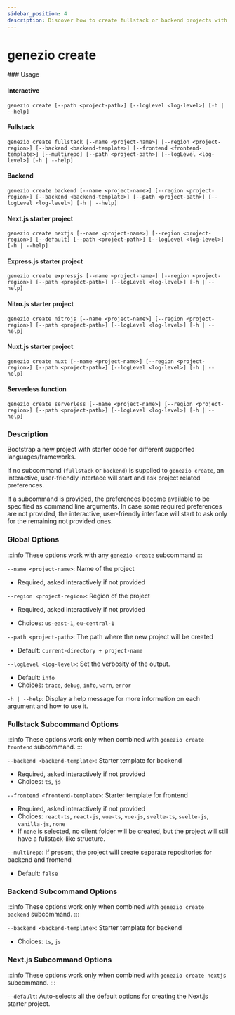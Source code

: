```yaml
---
sidebar_position: 4
description: Discover how to create fullstack or backend projects with the genezio create command, using various supported templates
---
```


# genezio create

<head>
  <title>genezio create CLI Command | Genezio Documentation</title>
</head>
### Usage

#### Interactive

`genezio create [--path <project-path>] [--logLevel <log-level>] [-h | --help]`

#### Fullstack

`genezio create fullstack [--name <project-name>] [--region <project-region>] [--backend <backend-template>] [--frontend <frontend-template>] [--multirepo] [--path <project-path>] [--logLevel <log-level>] [-h | --help]`

#### Backend

`genezio create backend [--name <project-name>] [--region <project-region>] [--backend <backend-template>] [--path <project-path>] [--logLevel <log-level>] [-h | --help]`

#### Next.js starter project

`genezio create nextjs [--name <project-name>] [--region <project-region>] [--default] [--path <project-path>] [--logLevel <log-level>] [-h | --help]`

#### Express.js starter project

`genezio create expressjs [--name <project-name>] [--region <project-region>] [--path <project-path>] [--logLevel <log-level>] [-h | --help]`

#### Nitro.js starter project

`genezio create nitrojs [--name <project-name>] [--region <project-region>] [--path <project-path>] [--logLevel <log-level>] [-h | --help]`

#### Nuxt.js starter project

`genezio create nuxt [--name <project-name>] [--region <project-region>] [--path <project-path>] [--logLevel <log-level>] [-h | --help]`

#### Serverless function

`genezio create serverless [--name <project-name>] [--region <project-region>] [--path <project-path>] [--logLevel <log-level>] [-h | --help]`

### Description

Bootstrap a new project with starter code for different supported languages/frameworks.

If no subcommand (`fullstack` or `backend`) is supplied to `genezio create`, an interactive, user-friendly interface will start and ask project related preferences.

If a subcommand is provided, the preferences become available to be specified as command line arguments. In case some required preferences are not provided, the interactive, user-friendly interface will start to ask only for the remaining not provided ones.

### Global Options

<!-- :::info -->

:::info
These options work with any `genezio create` subcommand
:::

<!-- ::: -->
`--name <project-name>`: Name of the project
- Required, asked interactively if not provided

`--region <project-region>`: Region of the project
- Required, asked interactively if not provided
  
- Choices: `us-east-1`, `eu-central-1`
  
`--path <project-path>`: The path where the new project will be created

- Default: `current-directory + project-name`

`--logLevel <log-level>`: Set the verbosity of the output.

- Default: `info`
- Choices: `trace`, `debug`, `info`, `warn`, `error`

`-h | --help`: Display a help message for more information on each argument and how to use it.

### Fullstack Subcommand Options

<!-- :::info -->

:::info
These options work only when combined with `genezio create frontend` subcommand.
:::

<!-- ::: -->

`--backend <backend-template>`: Starter template for backend

- Required, asked interactively if not provided
- Choices: `ts`, `js`

`--frontend <frontend-template>`: Starter template for frontend

- Required, asked interactively if not provided
- Choices: `react-ts`, `react-js`, `vue-ts`, `vue-js`, `svelte-ts`, `svelte-js`, `vanilla-js`, `none`
- If `none` is selected, no client folder will be created, but the project will still have a fullstack-like structure.

`--multirepo`: If present, the project will create separate repositories for backend and frontend

- Default: `false`

### Backend Subcommand Options

<!-- :::info -->

:::info
These options work only when combined with `genezio create backend` subcommand.
:::

<!-- ::: -->

`--backend <backend-template>`: Starter template for backend

- Choices: `ts`, `js`

### Next.js Subcommand Options

<!-- :::info -->

:::info
These options work only when combined with `genezio create nextjs` subcommand.
:::

<!-- ::: -->

`--default`: Auto-selects all the default options for creating the Next.js starter project.

